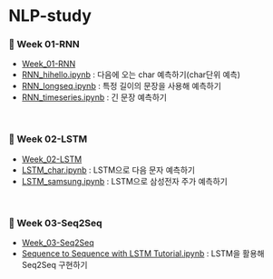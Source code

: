 # NLP-study

### 🐳 Week 01-RNN
- [Week_01-RNN](https://github.com/HanNayeoniee/NLP-study/blob/main/Week%2001-RNN/README.md)
- [RNN_hihello.ipynb](https://github.com/HanNayeoniee/NLP-study/blob/main/Week%2001-RNN/Week%2001-RNN_hihello.ipynb) : 다음에 오는 char 예측하기(char단위 예측)
- [RNN_longseq.ipynb](https://github.com/HanNayeoniee/NLP-study/blob/main/Week%2001-RNN/Week%2001-RNN_longseq.ipynb) : 특정 길이의 문장을 사용해 예측하기
- [RNN_timeseries.ipynb](https://github.com/HanNayeoniee/NLP-study/blob/main/Week%2001-RNN/Week%2001-RNN_timeseries.ipynb) : 긴 문장 예측하기

<br>

### 🦜 Week 02-LSTM
- [Week_02-LSTM](https://github.com/HanNayeoniee/NLP-study/blob/main/Week%2002-LSTM/README.md)
- [LSTM_char.ipynb](https://github.com/HanNayeoniee/NLP-study/blob/main/Week%2002-LSTM/LSTM_char.ipynb) : LSTM으로 다음 문자 예측하기
- [LSTM_samsung.ipynb](https://github.com/HanNayeoniee/NLP-study/blob/main/Week%2002-LSTM/LSTM_samsung.ipynb) : LSTM으로 삼성전자 주가 예측하기

<br>

### 🐥 Week 03-Seq2Seq
- [Week_03-Seq2Seq](https://github.com/HanNayeoniee/NLP-study/tree/main/Week%2003-Seq2Seq)
- [Sequence to Sequence with LSTM Tutorial.ipynb](https://github.com/HanNayeoniee/NLP-study/blob/main/Week%2003-Seq2Seq/Sequence_to_Sequence_with_LSTM_Tutorial.ipynb) : LSTM을 활용해 Seq2Seq 구현하기 
